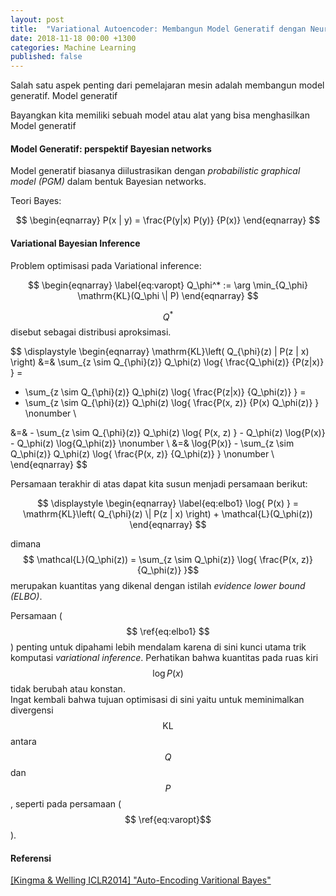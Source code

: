 ```yaml
---
layout: post
title:  "Variational Autoencoder: Membangun Model Generatif dengan Neural Networks"
date: 2018-11-18 00:00 +1300
categories: Machine Learning
published: false
---
```


Salah satu aspek penting dari pemelajaran mesin adalah membangun model generatif. 
Model generatif 

Bayangkan kita memiliki sebuah model atau alat yang bisa menghasilkan 
Model generatif 



#### __Model Generatif: perspektif Bayesian networks__
Model generatif biasanya diilustrasikan dengan *probabilistic graphical model (PGM)* dalam bentuk Bayesian networks. 

Teori Bayes:

$$
\begin{eqnarray}
P(x | y) = \frac{P(y|x) P(y)} {P(x)}
\end{eqnarray}
$$

#### __Variational Bayesian Inference__

Problem optimisasi pada Variational inference:

$$
\begin{eqnarray}
\label{eq:varopt}
Q_\phi^* := \arg \min_{Q_\phi} \mathrm{KL}(Q_\phi \| P)
\end{eqnarray}
$$

$$ Q^* $$ disebut sebagai distribusi aproksimasi.


$$
\displaystyle
\begin{eqnarray}
\mathrm{KL}\left( Q_{\phi}(z) \| P(z | x) \right) &=& 
\sum_{z \sim Q_{\phi}(z)} Q_\phi(z) \log{ \frac{Q_\phi(z)} {P(z|x)} } =
- \sum_{z \sim Q_{\phi}(z)} Q_\phi(z) \log{ \frac{P(z|x)} {Q_\phi(z)} } =
- \sum_{z \sim Q_{\phi}(z)} Q_\phi(z) \log{ \frac{P(x, z)} {P(x) Q_\phi(z)} } 
\nonumber \\

&=& - \sum_{z \sim Q_{\phi}(z)} Q_\phi(z) \log{ P(x, z) } -  Q_\phi(z) \log{P(x)} - Q_\phi(z) \log{Q_\phi(z)} \nonumber \\
&=& \log{P(x)} - \sum_{z \sim Q_\phi(z)} Q_\phi(z) \log{ \frac{P(x, z)} {Q_\phi(z)} } \nonumber \\
\end{eqnarray}
$$

Persamaan terakhir di atas dapat kita susun menjadi persamaan berikut:

$$
\displaystyle
\begin{eqnarray}
\label{eq:elbo1}
\log{ P(x) } = \mathrm{KL}\left( Q_{\phi}(z) \| P(z | x) \right) + \mathcal{L}(Q_\phi(z))
\end{eqnarray}
$$

dimana $$ \mathcal{L}(Q_\phi(z)) = \sum_{z \sim Q_\phi(z)} \log{ \frac{P(x, z)} {Q_\phi(z)} }$$ merupakan kuantitas yang dikenal dengan istilah *evidence lower bound (ELBO)*.

Persamaan ($$ \ref{eq:elbo1} $$) penting untuk dipahami lebih mendalam karena di sini kunci utama trik komputasi *variational inference*.
Perhatikan bahwa kuantitas pada ruas kiri $$ \log{ P(x)} $$ tidak berubah atau konstan.  
Ingat kembali bahwa tujuan optimisasi di sini yaitu untuk meminimalkan divergensi $$ \mathrm{KL} $$ antara $$ Q $$ dan $$ P $$, seperti pada persamaan ($$ \ref{eq:varopt}$$).

#### __Referensi__
[[Kingma & Welling ICLR2014] "Auto-Encoding Varitional Bayes"](https://arxiv.org/abs/1312.6114)
